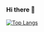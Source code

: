 ### Hi there :wave:

[![Top Langs](https://github-readme-stats.vercel.app/api/top-langs/?username=thomashazekamp&langs_count=5)](https://github.com/thomashazekamp/github-readme-stats)
